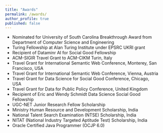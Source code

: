 ```yaml
---
title: "Awards"
permalink: /awards/
author_profile: true
published: false
---
```


* Nominated for University of South Carolina Breakthrough Award from Department of Computer Science and Engineering
* Turing Fellowship at Alan Turing Institute under EPSRC UKRI grant
* Recipient of Dataminr AI for Social Good Fellowship
* ACM-SIGIR Travel Grant to ACM-CIKM Turin, Italy
* Travel Grant for International Semantic Web Conference, Monterey, San Francisco, USA
* Travel Grant for International Semantic Web Conference, Vienna, Austria
* Travel Grant for Data Science for Social Good Conference, Chicago, USA
* Travel Grant for Data for Public Policy Conference, United Kingdom
* Recipient of Eric and Wendy Schmidt Data Science Social Good Fellowship
* UGC-NET Junior Research Fellow Scholarship
* Ministry Human Resource and Development Scholarship, India
* National Talent Search Examination (NTSE) Scholarship, India
* NITAT (National Industry Targeted Aptitude Test) Scholarship, India
* Oracle Certified Java Programmer (OCJP 6.0)
